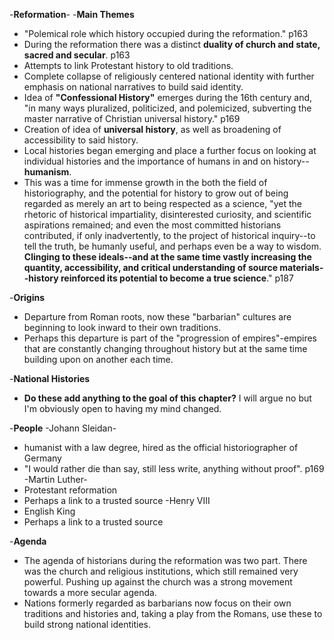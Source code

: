 -**Reformation**-
-**Main Themes**
- "Polemical role which history occupied during the reformation." p163
- During the reformation there was a distinct **duality of church and state, sacred and secular**. p163
- Attempts to link Protestant history to old traditions.
- Complete collapse of religiously centered national identity with further emphasis on national narratives to build said identity. 
- Idea of **"Confessional History"** emerges during the 16th century and, "in many ways pluralized, politicized, and polemicized, subverting the master narrative of Christian universal history." p169
- Creation of idea of **universal history**, as well as broadening of accessibility to said history. 
- Local histories began emerging and place a further focus on looking at individual histories and the importance of humans in and on history--**humanism**.
- This was a time for immense growth in the both the field of historiography, and the potential for history to grow out of being regarded as merely an art to being respected as a science, "yet the rhetoric of historical impartiality, disinterested curiosity, and scientific aspirations remained; and even the most committed historians contributed, if only inadvertently, to the project of historical inquiry--to tell the truth, be humanly useful, and perhaps even be a way to wisdom. **Clinging to these ideals--and at the same time vastly increasing the quantity, accessibility, and critical understanding of source materials--history reinforced its potential to become a true science**." p187


-**Origins**
- Departure from Roman roots, now these "barbarian" cultures are beginning to look inward to their own traditions.
- Perhaps this departure is part of the "progression of empires"-empires that are constantly changing throughout history but at the same time building upon on another each time. 

-**National Histories**
- **Do these add anything to the goal of this chapter?** I will argue no but I'm obviously open to having my mind changed. 

-**People**
-Johann Sleidan-
- humanist with a law degree, hired as the official historiographer of Germany
- "I would rather die than say, still less write, anything without proof". p169
-Martin Luther-
- Protestant reformation 
- Perhaps a link to a trusted source 
-Henry VIII
- English King 
- Perhaps a link to a trusted source



-**Agenda**
- The agenda of historians during the reformation was two part. There was the church and religious institutions, which still remained very powerful. Pushing up against the church was a strong movement towards a more secular agenda. 
- Nations formerly regarded as barbarians now focus on their own traditions and histories and, taking a play from the Romans, use these to build strong national identities.
